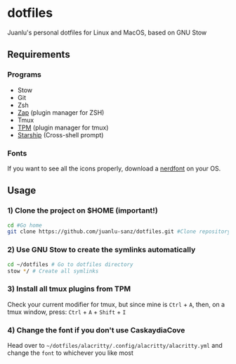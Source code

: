 # dotfiles

Juanlu's personal dotfiles for Linux and MacOS, based on GNU Stow

## Requirements

### Programs

- Stow
- Git
- Zsh
- [Zap](https://github.com/zap-zsh/zap) (plugin manager for ZSH)
- Tmux
- [TPM](https://github.com/tmux-plugins/tpm) (plugin manager for tmux)
- [Starship](https://starship.rs/guide/#%F0%9F%9A%80-installation) (Cross-shell prompt)

### Fonts

If you want to see all the icons properly, download a [nerdfont](https://www.nerdfonts.com/) on your OS.

## Usage

### 1) Clone the project on $HOME (important!)

```bash
cd #Go home
git clone https://github.com/juanlu-sanz/dotfiles.git #Clone repository
```

### 2) Use GNU Stow to create the symlinks automatically

```bash
cd ~/dotfiles # Go to dotfiles directory
stow */ # Create all symlinks
```

### 3) Install all tmux plugins from TPM

Check your current modifier for tmux, but since mine is `Ctrl` + `A`, then, on a tmux window, press: `Ctrl` + `A` + `Shift` + `I`

### 4) Change the font if you don't use CaskaydiaCove

Head over to `~/dotfiles/alacritty/.config/alacritty/alacritty.yml` and change the `font` to whichever you like most

